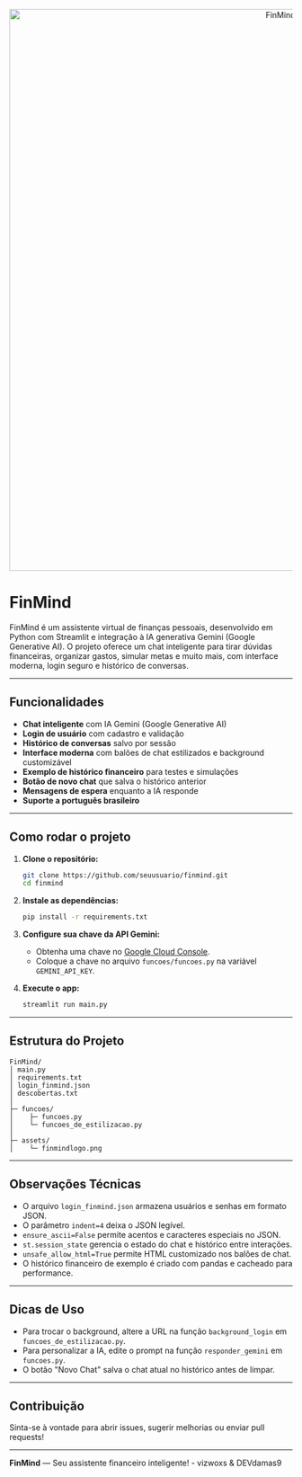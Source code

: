 <p align="center">
  <img src="https://i.postimg.cc/Zn0BxJ6k/FinMind.png" alt="FinMind Banner" width="1000"/>
</p>



# FinMind

FinMind é um assistente virtual de finanças pessoais, desenvolvido em Python com Streamlit e integração à IA generativa Gemini (Google Generative AI). O projeto oferece um chat inteligente para tirar dúvidas financeiras, organizar gastos, simular metas e muito mais, com interface moderna, login seguro e histórico de conversas.

---

## Funcionalidades

- **Chat inteligente** com IA Gemini (Google Generative AI)
- **Login de usuário** com cadastro e validação
- **Histórico de conversas** salvo por sessão
- **Interface moderna** com balões de chat estilizados e background customizável
- **Exemplo de histórico financeiro** para testes e simulações
- **Botão de novo chat** que salva o histórico anterior
- **Mensagens de espera** enquanto a IA responde
- **Suporte a português brasileiro**

---

## Como rodar o projeto

1. **Clone o repositório:**
   ```bash
   git clone https://github.com/seuusuario/finmind.git
   cd finmind
   ```

2. **Instale as dependências:**
   ```bash
   pip install -r requirements.txt
   ```

3. **Configure sua chave da API Gemini:**
   - Obtenha uma chave no [Google Cloud Console](https://aistudio.google.com/app/apikey).
   - Coloque a chave no arquivo `funcoes/funcoes.py` na variável `GEMINI_API_KEY`.

4. **Execute o app:**
   ```bash
   streamlit run main.py
   ```

---

## Estrutura do Projeto

```
FinMind/
│ main.py
│ requirements.txt
│ login_finmind.json
│ descobertas.txt
│
├─ funcoes/
│    ├─ funcoes.py
│    └─ funcoes_de_estilizacao.py
│
├─ assets/
│    └─ finmindlogo.png
```

---

## Observações Técnicas

- O arquivo `login_finmind.json` armazena usuários e senhas em formato JSON.
- O parâmetro `indent=4` deixa o JSON legível.
- `ensure_ascii=False` permite acentos e caracteres especiais no JSON.
- `st.session_state` gerencia o estado do chat e histórico entre interações.
- `unsafe_allow_html=True` permite HTML customizado nos balões de chat.
- O histórico financeiro de exemplo é criado com pandas e cacheado para performance.

---

##  Dicas de Uso

- Para trocar o background, altere a URL na função `background_login` em `funcoes_de_estilizacao.py`.
- Para personalizar a IA, edite o prompt na função `responder_gemini` em `funcoes.py`.
- O botão "Novo Chat" salva o chat atual no histórico antes de limpar.

---

## Contribuição

Sinta-se à vontade para abrir issues, sugerir melhorias ou enviar pull requests!

---

**FinMind** — Seu assistente financeiro inteligente! - vizwoxs & DEVdamas9
